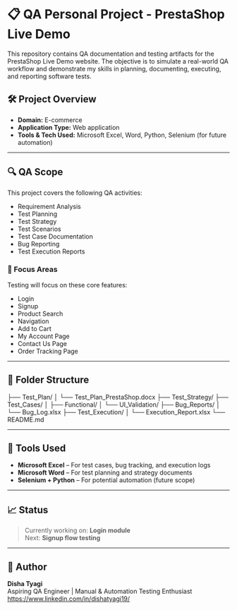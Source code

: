 # 📋 QA Personal Project - PrestaShop Live Demo

This repository contains QA documentation and testing artifacts for the PrestaShop Live Demo website. The objective is to simulate a real-world QA workflow and demonstrate my skills in planning, documenting, executing, and reporting software tests.


## 🛠️ Project Overview

- **Domain:** E-commerce
- **Application Type:** Web application
- **Tools & Tech Used:** Microsoft Excel, Word, Python, Selenium (for future automation)

---

## 🔍 QA Scope

This project covers the following QA activities:

- Requirement Analysis
- Test Planning
- Test Strategy
- Test Scenarios
- Test Case Documentation
- Bug Reporting
- Test Execution Reports

### 📌 Focus Areas

Testing will focus on these core features:

- Login
- Signup  
- Product Search  
- Navigation  
- Add to Cart  
- My Account Page  
- Contact Us Page  
- Order Tracking Page
---

## 📁 Folder Structure

├── Test_Plan/
│ └── Test_Plan_PrestaShop.docx
├── Test_Strategy/
├── Test_Cases/
│ ├── Functional/
│ └── UI_Validation/
├── Bug_Reports/
│ └── Bug_Log.xlsx
├── Test_Execution/
│ └── Execution_Report.xlsx
└── README.md

---

## 🧪 Tools Used

- **Microsoft Excel** – For test cases, bug tracking, and execution logs  
- **Microsoft Word** – For test planning and strategy documents  
- **Selenium + Python** – For potential automation (future scope)

---

## 📈 Status

> Currently working on: **Login module**  
> Next: **Signup flow testing**

---

## 📌 Author

**Disha Tyagi**  
Aspiring QA Engineer | Manual & Automation Testing Enthusiast  
https://www.linkedin.com/in/dishatyagi19/


